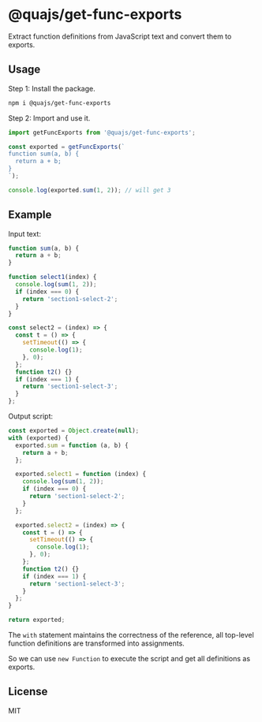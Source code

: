 # @quajs/get-func-exports

Extract function definitions from JavaScript text and convert them to exports.

## Usage

Step 1: Install the package.

```bash
npm i @quajs/get-func-exports
```

Step 2: Import and use it.

```js
import getFuncExports from '@quajs/get-func-exports';

const exported = getFuncExports(`
function sum(a, b) {
  return a + b;
}
`);

console.log(exported.sum(1, 2)); // will get 3
```

## Example

Input text:

```js
function sum(a, b) {
  return a + b;
}

function select1(index) {
  console.log(sum(1, 2));
  if (index === 0) {
    return 'section1-select-2';
  }
}

const select2 = (index) => {
  const t = () => {
    setTimeout(() => {
      console.log(1);
    }, 0);
  };
  function t2() {}
  if (index === 1) {
    return 'section1-select-3';
  }
};
```

Output script:

```js
const exported = Object.create(null);
with (exported) {
  exported.sum = function (a, b) {
    return a + b;
  };

  exported.select1 = function (index) {
    console.log(sum(1, 2));
    if (index === 0) {
      return 'section1-select-2';
    }
  };

  exported.select2 = (index) => {
    const t = () => {
      setTimeout(() => {
        console.log(1);
      }, 0);
    };
    function t2() {}
    if (index === 1) {
      return 'section1-select-3';
    }
  };
}

return exported;
```

The `with` statement maintains the correctness of the reference, all top-level function definitions are transformed into assignments.

So we can use `new Function` to execute the script and get all definitions as exports.

## License

MIT
